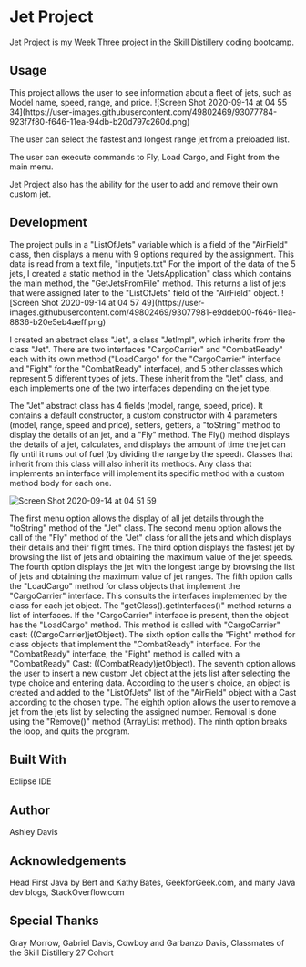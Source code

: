<h1>Jet Project</h2>
Jet Project is my Week Three project in the Skill Distillery coding bootcamp.

<h2>Usage</h2>
This project allows the user to see information about a fleet of jets, such as Model name, speed, range, and price.
![Screen Shot 2020-09-14 at 04 55 34](https://user-images.githubusercontent.com/49802469/93077784-923f7f80-f646-11ea-94db-b20d797c260d.png)

The user can select the fastest and longest range jet from a preloaded list.

The user can execute commands to Fly, Load Cargo, and Fight from the main menu.

Jet Project also has the ability for the user to add and remove their own custom jet.

<h2>Development</h2>
The project pulls in a "ListOfJets" variable which is a field of the "AirField" class, then displays a menu with 9 options required by the assignment.
This data is read from a text file, "inputjets.txt"
For the import of the data of the 5 jets, I created a static method in the "JetsApplication" class which contains the main method,
the "GetJetsFromFile" method. This returns a list of jets that were assigned later to the "ListOfJets" field of the "AirField" object.
![Screen Shot 2020-09-14 at 04 57 49](https://user-images.githubusercontent.com/49802469/93077981-e9ddeb00-f646-11ea-8836-b20e5eb4aeff.png)

I created an abstract class "Jet", a class "JetImpl", which inherits from the class "Jet".
There are two interfaces "CargoCarrier" and "CombatReady" each with its own method ("LoadCargo" for the "CargoCarrier" interface and "Fight" for the "CombatReady" interface), and 5 other classes which represent 5 different types of jets. These inherit from the "Jet" class, and each implements one of the two interfaces depending on the jet type.

The "Jet" abstract class has 4 fields (model, range, speed, price). It contains a default constructor, a custom constructor with 4 parameters (model, range, speed and price), setters, getters, a "toString" method to display the details of an jet, and a "Fly" method. The Fly() method displays the details of a jet, calculates, and displays the amount of time the jet can fly until it runs out of fuel (by dividing the range by the speed). 
Classes that inherit from this class will also inherit its methods.
Any class that implements an interface will implement its specific method with a custom method body for each one.

![Screen Shot 2020-09-14 at 04 51 59](https://user-images.githubusercontent.com/49802469/93077531-2826da80-f646-11ea-91fb-7ca5f8a09fe6.png)

The first menu option allows the display of all jet details through the "toString" method of the "Jet" class.
The second menu option allows the call of the "Fly" method of the "Jet" class for all the jets and which displays their details and their flight times.
The third option displays the fastest jet by browsing the list of jets and obtaining the maximum value of the jet speeds.
The fourth option displays the jet with the longest tange by browsing the list of jets and obtaining the maximum value of jet ranges.
The fifth option calls the "LoadCargo" method for class objects that implement the "CargoCarrier" interface.
This consults the interfaces implemented by the class for each jet object. The "getClass().getInterfaces()" method returns a list of interfaces.
If the "CargoCarrier" interface is present, then the object has the "LoadCargo" method. This method is called with "CargoCarrier" cast: ((CargoCarrier)jetObject).
The sixth option calls the "Fight" method for class objects that implement the "CombatReady" interface.
For the "CombatReady" interface, the "Fight" method is called with a "CombatReady" Cast: ((CombatReady)jetObject).
The seventh option allows the user to insert a new custom Jet object at the jets list after selecting the type choice and entering data.
According to the user's choice, an object is created and added to the "ListOfJets" list of the "AirField" object with a Cast according to the chosen type.
The eighth option allows the user to remove a jet from the jets list by selecting the assigned number. Removal is done using the "Remove()" method (ArrayList method).
The ninth option breaks the loop, and quits the program.

<h2>Built With</h2>
Eclipse IDE

<h2>Author</h2>
Ashley Davis

<h2>Acknowledgements</h2>
Head First Java by Bert and Kathy Bates,
GeekforGeek.com, and many Java dev blogs,
StackOverflow.com

<h2>Special Thanks</h2>
Gray Morrow,
Gabriel Davis,
Cowboy and Garbanzo Davis,
Classmates of the Skill Distillery 27 Cohort
